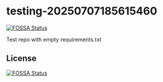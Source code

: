 # testing-20250707185615460
[![FOSSA Status](https://app.fossa.com/api/projects/git%2Bgithub.com%2Fkirogum%2Ftesting-20250707185615460.svg?type=shield)](https://app.fossa.com/projects/git%2Bgithub.com%2Fkirogum%2Ftesting-20250707185615460?ref=badge_shield)

Test repo with empty requirements.txt


## License
[![FOSSA Status](https://app.fossa.com/api/projects/git%2Bgithub.com%2Fkirogum%2Ftesting-20250707185615460.svg?type=large)](https://app.fossa.com/projects/git%2Bgithub.com%2Fkirogum%2Ftesting-20250707185615460?ref=badge_large)